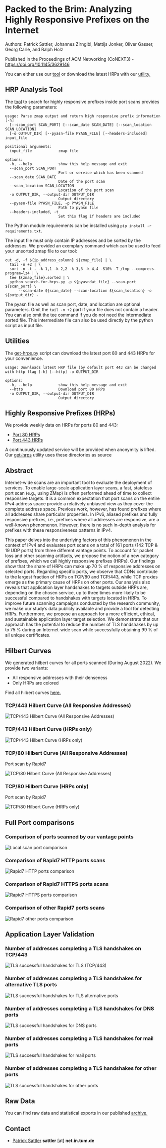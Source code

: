 # Packed to the Brim: Analyzing Highly Responsive Prefixes on the Internet

Authors: Patrick Sattler, Johannes Zirngibl, Mattijs Jonker, Oliver Gasser, Georg Carle, and Ralph Holz

Published in the Proceedings of ACM Networking (CoNEXT3) - https://doi.org/10.1145/3629146

You can either use our [tool](#hrp-analysis-tool) or download the latest HRPs with our [utility.](#utilities)

## HRP Analysis Tool

The [tool]({{site.url}}/search-for-hrps.py) to search for highly responsive prefixes inside port scans provides the following parameters:

```
usage: Parse zmap output and return high responsive prefix information [-h]
  [--scan_port SCAN_PORT] [--scan_date SCAN_DATE] [--scan_location SCAN_LOCATION]
  [-o OUTPUT_DIR] [--pyasn-file PYASN_FILE] [--headers-included] input_file

positional arguments:
  input_file            zmap file

options:
  -h, --help            show this help message and exit
  --scan_port SCAN_PORT
                        Port or service which has been scanned
  --scan_date SCAN_DATE
                        Date of the port scan
  --scan_location SCAN_LOCATION
                        Location of the port scan
  -o OUTPUT_DIR, --output-dir OUTPUT_DIR
                        Output directory
  --pyasn-file PYASN_FILE, -p PYASN_FILE
                        Path to pyasn file
  --headers-included, -t
                        Set this flag if headers are included
```

The Python module requirements can be installed using `pip install -r requirements.txt`.

The input file must only contain IP addresses and be sorted by the addresses.
We provided an exemplary command which can be used to feed your unsorted zmap file to our tool:

```
cut -d, -f ${ip_address_column} ${zmap_file} | \
  tail -n +2 | \
  sort -n -t . -k 1,1 -k 2,2 -k 3,3 -k 4,4 -S10% -T /tmp --compress-program=lz4 | \
  tee ${zmap_file}.sorted | \
  python search-for-hrps.py -p ${pyasndat_file} --scan-port ${scan_port} \
      --scan-date ${scan_date} --scan-location ${scan_location} -o ${output_dir} -
```

The pyasn file as well as scan port, date, and location are optional parameters.
Omit the `tail -n +2` part if your file does not contain a header.
You can also omit the tee command if you do not need the intermediate sorted file.
This intermediate file can also be used directly by the python script as input file.

## Utilities

The [get-hrps.py]({{site.url}}/get-hrps.py) script can download the latest port 80 and 443 HRPs for your convenience.

```
usage: Downloads latest HRP file (by default port 443 can be changed with http flag [-h] [--http] -o OUTPUT_DIR

options:
  -h, --help            show this help message and exit
  --http                Download port 80 HRPs
  -o OUTPUT_DIR, --output-dir OUTPUT_DIR
                        Output directory
```

## Highly Responsive Prefixes (HRPs)

We provide weekly data on HRPs for ports 80 and 443:

- [Port 80 HRPs](https://github.com/hrp-stats/hrp-stats.github.io/tree/main/hrps/80)
- [Port 443 HRPs](https://github.com/hrp-stats/hrp-stats.github.io/tree/main/hrps/443)

A continuously updated service will be provided when anonymity is lifted.
Our [get-hrps](#utilities) utility uses these directories as source


## Abstract

Internet-wide scans are an important tool to evaluate the deployment of services.
To enable large-scale application layer scans, a fast, stateless port scan (e.g., using ZMap) is often performed ahead of time to collect responsive targets.
It is a common expectation that port scans on the entire IPv4 address space provide a relatively unbiased view as they cover the complete address space.
Previous work, however, has found prefixes where all addresses share particular properties.
In IPv6, aliased prefixes and fully responsive prefixes, i.e., prefixes where all addresses are responsive, are a well-known phenomenon.
However, there is no such in-depth analysis for prefixes with these responsiveness patterns in IPv4.

This paper delves into the underlying factors of this phenomenon in the context of IPv4 and evaluates port scans on a total of 161 ports (142 TCP & 19 UDP ports) from three different vantage points.
To account for packet loss and other scanning artifacts, we propose the notion of a new category of prefixes, which we call highly responsive prefixes (HRPs).
Our findings show that the share of HRPs can make up 70 % of responsive addresses on selected ports.
Regarding specific ports, we observe that CDNs contribute to the largest fraction of HRPs on TCP/80 and TCP/443, while TCP proxies emerge as the primary cause of HRPs on other ports.
Our analysis also reveals that application layer handshakes to targets outside HRPs are, depending on the chosen service, up to three times more likely to be successful compared to handshakes with targets located in HRPs.
To improve future scanning campaigns conducted by the research community, we make our study’s data publicly available and provide a tool for detecting HRPs.
Furthermore, we propose an approach for a more efficient, ethical, and sustainable application layer target selection.
We demonstrate that our approach has the potential to reduce the number of TLS handshakes by up to 75 % during an Internet-wide scan while successfully obtaining 99 % of all unique certificates.


## Hilbert Curves

We generated hilbert curves for all ports scanned (During August 2022).
We provide two variants:
- All responsive addresses with their denseness
- Only HRPs are colored

Find all hilbert curves [here.](https://github.com/hrp-stats/hrp-stats.github.io/tree/main/hilbert_curves)

### TCP/443 Hilbert Curve (All Responsive Addresses)

![TCP/443 Hilbert Curve (All Responsive Addresses)](hilbert_curves/443-2022-08-08-all-map.png "TCP/443 Hilbert Curve (All Responsive Addresses)")

### TCP/443 Hilbert Curve (HRPs only)

![TCP/443 Hilbert Curve (HRPs only)](hilbert_curves/443-2022-08-08-hrp-map.png "TCP/443 Hilbert Curve (HRPs only)")

### TCP/80 Hilbert Curve (All Responsive Addresses)

Port scan by Rapid7

![TCP/80 Hilbert Curve (All Responsive Addresses)](hilbert_curves/80-2022-08-08-rapid7-all-map.png "TCP/80 Hilbert Curve (All Responsive Addresses)")

### TCP/80 Hilbert Curve (HRPs only)

Port scan by Rapid7

![TCP/80 Hilbert Curve (HRPs only)](hilbert_curves/80-2022-08-08-rapid7-hrp-map.png "TCP/80 Hilbert Curve (HRPs only)")

## Full Port comparisons

### Comparison of ports scanned by our vantage points
![Local scan port comparison](figures/local_scans_port_hrp_comparison_full.jpg "Comparison of ports scanned by our vantage points")

### Comparison of Rapid7 HTTP ports scans
![Rapid7 HTTP ports comparison](figures/rapid7_http_port_hrp_comparison.jpg "Comparison of Rapid7 HTTP ports scans")

### Comparison of Rapid7 HTTPS ports scans
![Rapid7 HTTPS ports comparison](figures/rapid7_https_port_hrp_comparison.jpg "Comparison of Rapid7 HTTPS ports scans")

### Comparison of other Rapid7 ports scans
![Rapid7 other ports comparison](figures/rapid7_other_port_hrp_comparison.jpg "Comparison of other Rapid7 ports scans")

## Application Layer Validation

### Number of addresses completing a TLS handshakes on TCP/443
![TLS successful handshakes for TLS (TCP/443)](figures/tls_reachable_addrs_cdf.jpg "Number of addresses completing a TLS handshakes on TCP/443")

### Number of addresses completing a TLS handshakes for alternative TLS ports
![TLS successful handshakes for TLS alternative ports](figures/tls_reachable_addrs_cdf_HTTPalt.jpg "Number of addresses completing a TLS handshakes for alternative TLS ports")

### Number of addresses completing a TLS handshakes for DNS ports
![TLS successful handshakes for DNS ports](figures/tls_reachable_addrs_cdf_DNS.jpg "Number of addresses completing a TLS handshakes for DNS ports")

### Number of addresses completing a TLS handshakes for mail ports
![TLS successful handshakes for mail ports](figures/tls_reachable_addrs_cdf_Mail.jpg "Number of addresses completing a TLS handshakes for mail ports")

### Number of addresses completing a TLS handshakes for other ports
![TLS successful handshakes for other ports](figures/tls_reachable_addrs_cdf_Other.jpg "Number of addresses completing a TLS handshakes for other ports")

## Raw Data

You can find raw data and statistical exports in our published [archive.](https://mediatum.ub.tum.de/1723389)

## Contact

- [Patrick Sattler](https://www.net.in.tum.de/members/sattler) **sattler** [at] **net.in.tum.de**
